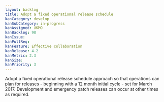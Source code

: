 ```yaml
---
layout: backlog
title: Adopt a fixed operational release schedule
kanCategory: develop
kanSubCategory: in-progress
kanAssigned: UKMO
kanBacklog: 98
kanIssue:
kanPullReq:
kanFeature: Effective collaboration
kanRelease: 4.2
kanMetric: 2.3
kanSize:
kanPriority: 3
---
```

Adopt a fixed operational release schedule approach so that operations can plan for releases - beginning with a 12 month initial cycle - set for March 2017. Development and emergency patch releases can occur at other times as required.
